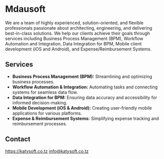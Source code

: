 # Mdausoft

We are a team of highly experienced, solution-oriented, and flexible professionals passionate about architecting, engineering, and delivering best-in-class solutions. We help our clients achieve their goals through services including Business Process Management (BPM), Workflow Automation and Integration, Data Integration for BPM, Mobile client development (iOS and Android), and Expense/Reimbursement Systems.

## Services

* **Business Process Management (BPM):**  Streamlining and optimizing business processes.
* **Workflow Automation & Integration:** Automating tasks and connecting systems for seamless data flow.
* **Data Integration for BPM:** Ensuring data accuracy and accessibility for informed decision-making.
* **Mobile Development (iOS & Android):** Creating user-friendly mobile applications for various platforms.
* **Expense & Reimbursement Systems:**  Simplifying expense tracking and reimbursement processes.

## Contact

https://katysoft.co.tz
info@katysoft.co.tz
